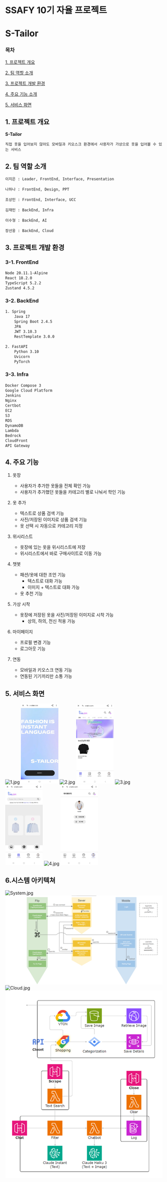 # SSAFY 10기 자율 프로젝트 

# S-Tailor

### 목차

[1. 프로젝트 개요](#1-프로젝트-개요)

[2. 팀 역할 소개](#2-팀-소개)

[3. 프로젝트 개발 환경](#3-프로젝트-개발-환경)

[4. 주요 기능 소개](#4-주요-기능-소개)

[5. 서비스 화면](#5-서비스-화면)

## 1. 프로젝트 개요

<b>S-Tailor</b>

    직접 옷을 입어보지 않아도 모바일과 키오스크 환경에서 사용자가 가상으로 옷을 입어볼 수 있는 서비스

## 2. 팀 역할 소개

    이지은 : Leader, FrontEnd, Interface, Presentation

    나하나 : FrontEnd, Design, PPT

    조상민 : FrontEnd, Interface, UCC

    김재민 : BackEnd, Infra

    이수형 : BackEnd, AI

    장선웅 : BackEnd, Cloud

## 3. 프로젝트 개발 환경

<h3>3-1. FrontEnd</h3>

```
Node 20.11.1-Alpine
React 18.2.0
TypeScript 5.2.2
Zustand 4.5.2
```

<h3>3-2. BackEnd</h3>

```
1. Spring
    Java 17
    Spring Boot 2.4.5
    JPA
    JWT 3.10.3
    RestTemplate 3.0.0

2. FastAPI
    Python 3.10
    Uvicorn
    PyTorch
```

<h3>3-3. Infra</h3>

```
Docker Compose 3
Google Cloud Platform
Jenkins
Nginx
Certbot
EC2
S3
RDS
DynamoDB
Lambda
Bedrock
CloudFront
API Gateway
```

## 4. 주요 기능

1. 옷장

   - 사용자가 추가한 옷들을 전체 확인 가능
   - 사용자가 추가했던 옷들을 카테고리 별로 나눠서 학인 기능

2. 옷 추가

   - 텍스트로 상품 검색 기능
   - 사진/저장된 이미지로 상품 검색 기능
   - 옷 선택 시 자동으로 카테고리 지정

3. 위시리스트

   - 옷장에 있는 옷을 위시리스트에 저장
   - 위시리스트에서 바로 구매사이트로 이동 가능

4. 챗봇

   - 패션/옷에 대한 조언 기능
     - 텍스트로 대화 가능
     - 이미지 + 텍스트로 대화 가능
   - 옷 추천 기능

5. 가상 시착

   - 옷장에 저장된 옷을 사진/저장된 이미지로 시착 가능
     - 상의, 하의, 전신 적용 가능

6. 마이페이지

   - 프로필 변경 기능
   - 로그아웃 기능

7. 연동
   - 모바일과 키오스크 연동 기능
   - 연동된 기기끼리만 소통 가능

## 5. 서비스 화면

![1.jpg]() <img src="readme_images/1.jpg"  width="120" margin="10">
![2.jpg]() <img src="readme_images/2.jpg"  width="120" margin="10">
![3.jpg]() <img src="readme_images/3.jpg"  width="120" margin="10">
![4.jpg]() <img src="readme_images/4.jpg"  width="120" margin="10">

## 6.시스템 아키텍쳐

![System.jpg]() <img src="readme_images/System.png">
![Cloud.jpg]() <img src="readme_images/Cloud.png">
